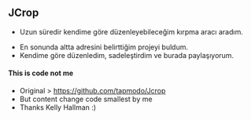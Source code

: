 ## JCrop ##

+ Uzun süredir kendime göre düzenleyebileceğim kırpma aracı aradım.
* En sonunda altta adresini belirttiğim projeyi buldum.
* Kendime göre düzenledim, sadeleştirdim ve burada paylaşıyorum.

#### This is code not me ####

+ Original > https://github.com/tapmodo/Jcrop 
+ But content change code smallest by me
+ Thanks Kelly Hallman :)
